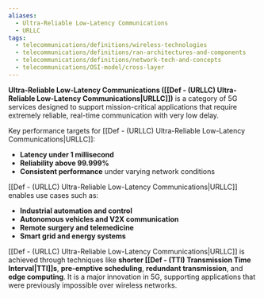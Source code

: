 ```yaml
---
aliases:
  - Ultra-Reliable Low-Latency Communications
  - URLLC
tags:
  - telecommunications/definitions/wireless-technologies
  - telecommunications/definitions/ran-architectures-and-components
  - telecommunications/definitions/network-tech-and-concepts
  - telecommunications/OSI-model/cross-layer
---
```


**Ultra-Reliable Low-Latency Communications ([[Def - (URLLC) Ultra-Reliable Low-Latency Communications|URLLC]])** is a category of 5G services designed to support mission-critical applications that require extremely reliable, real-time communication with very low delay.

Key performance targets for [[Def - (URLLC) Ultra-Reliable Low-Latency Communications|URLLC]]:
- **Latency under 1 millisecond**
- **Reliability above 99.999%**
- **Consistent performance** under varying network conditions

[[Def - (URLLC) Ultra-Reliable Low-Latency Communications|URLLC]] enables use cases such as:
- **Industrial automation and control**
- **Autonomous vehicles and V2X communication**
- **Remote surgery and telemedicine**
- **Smart grid and energy systems**

[[Def - (URLLC) Ultra-Reliable Low-Latency Communications|URLLC]] is achieved through techniques like **shorter [[Def - (TTI) Transmission Time Interval|TTI]]s**, **pre-emptive scheduling**, **redundant transmission**, and **edge computing**. It is a major innovation in 5G, supporting applications that were previously impossible over wireless networks.

